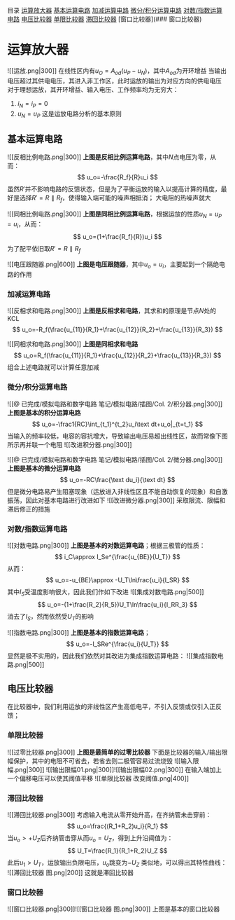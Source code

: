 目录
[运算放大器](#运算放大器)
	[基本运算电路](##基本运算电路)
		[加减运算电路](###加减运算电路)
		[微分/积分运算电路](###微分/积分运算电路)
		[对数/指数运算电路](###对数/指数运算电路)
	[电压比较器](##电压比较器)
		[单限比较器](###单限比较器)
		[滞回比较器](###滞回比较器)
		[窗口比较器](### 窗口比较器)
# 运算放大器
![[运放.png|300]]
在线性区内有$u_O=A_{od}(u_P-u_N)$，其中$A_{od}$为开环增益
当输出电压超过其供电电压，其进入非工作区，此时运放的输出为对应方向的供电电压
对于理想运放，其开环增益、输入电压、工作频率均为无穷大：
1. $i_N=i_P=0$
2. $u_N=u_P$
这是运放电路分析的基本原则
## 基本运算电路
![[反相比例电路.png|300]]
**上图是反相比例运算电路**，其中$N$点电压为零，从而：
$$
u_o=-\frac{R_f}{R}u_i
$$
虽然$R'$并不影响电路的反馈状态，但是为了平衡运放的输入以提高计算的精度，最好是选择$R'=R\parallel R_f$，使得输入端可能的噪声相抵消；
大电阻的热噪声就大

![[同相比例电路.png|300]]
**上图是同相比例运算电路**，根据运放的性质$u_N=u_P=u_i$，从而：
$$
u_o=(1+\frac{R_f}{R})u_i
$$
为了配平依旧取$R'=R\parallel R_f$

![[电压跟随器.png|600]]
**上图是电压跟随器**，其中$u_o=u_i$，主要起到一个隔绝电路的作用

### 加减运算电路
![[反相求和电路.png|300]]
**上图是反相求和电路**，其求和的原理是节点$N$处的KCL
$$
u_o=-R_f(\frac{u_{11}}{R_1}+\frac{u_{12}}{R_2}+\frac{u_{13}}{R_3})
$$

![[同相求和电路.png|300]]
**上图是同相求和电路**
$$
u_o=R_f(\frac{u_{11}}{R_1}+\frac{u_{12}}{R_2}+\frac{u_{13}}{R_3})
$$
组合上述电路就可以计算任意加减
### 微分/积分运算电路
![[@ 已完成/模拟电路和数字电路 笔记/模拟电路/插图/Col. 2/积分器.png|300]]
**上图是基本的积分运算电路**
$$
u_o=-\frac1{RC}\int_{t_1}^{t_2}u_i\text dt+u_o|_{t=t_1}
$$
当输入的频率较低，电容的容抗增大，导致输出电压易超出线性区，故而常像下图所示再并联一个电阻
![[改进积分器.png|300]]

![[@ 已完成/模拟电路和数字电路 笔记/模拟电路/插图/Col. 2/微分器.png|300]]
**上图是基本的微分运算电路**
$$
u_o=-RC\frac{\text du_i}{\text dt}
$$
但是微分电路易产生阻塞现象（运放进入非线性区且不能自动恢复的现象）和自激振荡，因此对基本电路进行改进如下
![[改进微分器.png|300]]
采取限流、限幅和滞后修正的措施
### 对数/指数运算电路
![[对数电路.png|300]]
**上图是基本的对数运算电路**；根据三极管的性质：
$$
i_C\approx I_Se^{\frac{u_{BE}}{U_T}}
$$
从而：
$$
u_o=-u_{BE}\approx -U_T\ln\frac{u_i}{I_SR}
$$
其中$I_S$受温度影响很大，因此我们作如下改进
![[集成对数电路.png|500]]
$$
u_o=-(1+\frac{R_2}{R_5})U_T\ln\frac{u_i}{I_RR_3}
$$
消去了$I_S$，然而依然受$U_T$的影响

![[指数电路.png|300]]
**上图是基本的指数运算电路**；
$$
u_o=-I_SRe^{\frac{u_i}{U_T}}
$$
显然是极不实用的，因此我们依然对其改进为集成指数运算电路：
![[集成指数电路.png|500]]
## 电压比较器
在比较器中，我们利用运放的非线性区产生高低电平，不引入反馈或仅引入正反馈；
### 单限比较器
![[过零比较器.png|300]]
**上图是最简单的过零比较器**
下面是比较器的输入/输出限幅保护，其中的电阻不可省去，若省去则二极管容易过流烧毁
![[输入限幅.png|300]]
![[输出限幅01.png|300]]![[输出限幅02.png|300]]
在输入端加上一个偏移电压可以使其阈值平移
![[单限比较器 改变阈值.png|400]]
### 滞回比较器
![[滞回比较器.png|300]]
考虑输入电流从零开始升高，在齐纳管未击穿前：
$$
u_o=\frac{(R_1+R_2)u_i}{R_1}
$$
当$u_o>+U_Z$后齐纳管击穿从而$u_o=U_Z$，得到上升沿阈值为：
$$
U_T=\frac{R_1}{R_1+R_2}U_Z
$$
此后$u_1>U_T$，运放输出负限电压，$u_o$跳变为$-U_Z$
类似地，可以得出其特性曲线：
![[滞回比较器 图.png|200]]
这就是滞回比较器
### 窗口比较器
![[窗口比较器.png|300]]![[窗口比较器 图.png|300]]
上图是基本的窗口比较器
